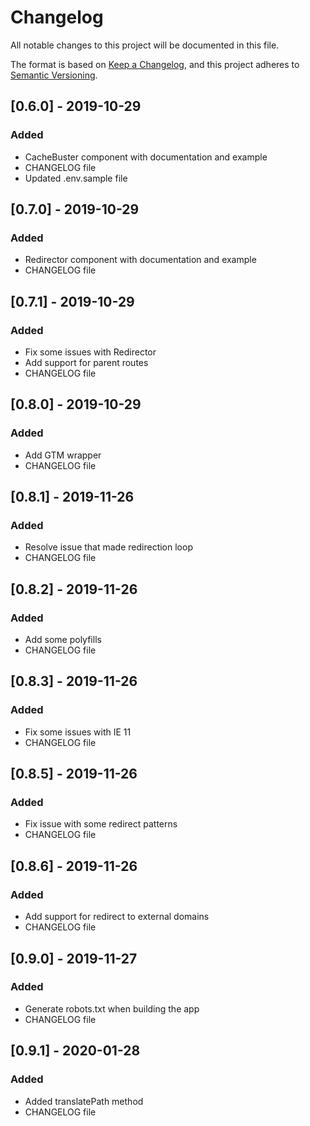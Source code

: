 # Changelog
All notable changes to this project will be documented in this file.

The format is based on [Keep a Changelog](https://keepachangelog.com/en/1.0.0/),
and this project adheres to [Semantic Versioning](https://semver.org/spec/v2.0.0.html).

## [0.6.0] - 2019-10-29
### Added
- CacheBuster component with documentation and example
- CHANGELOG file
- Updated .env.sample file

## [0.7.0] - 2019-10-29
### Added
- Redirector component with documentation and example
- CHANGELOG file

## [0.7.1] - 2019-10-29
### Added
- Fix some issues with Redirector
- Add support for parent routes
- CHANGELOG file

## [0.8.0] - 2019-10-29
### Added
- Add GTM wrapper 
- CHANGELOG file

## [0.8.1] - 2019-11-26
### Added
- Resolve issue that made redirection loop
- CHANGELOG file

## [0.8.2] - 2019-11-26
### Added
- Add some polyfills
- CHANGELOG file

## [0.8.3] - 2019-11-26
### Added
- Fix some issues with IE 11
- CHANGELOG file

## [0.8.5] - 2019-11-26
### Added
- Fix issue with some redirect patterns
- CHANGELOG file

## [0.8.6] - 2019-11-26
### Added
- Add support for redirect to external domains
- CHANGELOG file

## [0.9.0] - 2019-11-27
### Added
- Generate robots.txt when building the app
- CHANGELOG file

## [0.9.1] - 2020-01-28
### Added
- Added translatePath method
- CHANGELOG file


